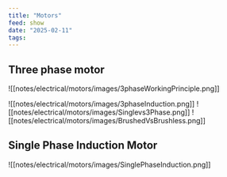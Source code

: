 ```yaml
---
title: "Motors"
feed: show
date: "2025-02-11"
tags: 
---
```

## Three phase motor
![[notes/electrical/motors/images/3phaseWorkingPrinciple.png]]

![[notes/electrical/motors/images/3phaseInduction.png]]
![[notes/electrical/motors/images/Singlevs3Phase.png]]
![[notes/electrical/motors/images/BrushedVsBrushless.png]]

## Single Phase Induction Motor
![[notes/electrical/motors/images/SinglePhaseInduction.png]]